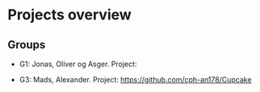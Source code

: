 # Projects overview
## Groups
* G1: Jonas, Oliver og Asger. Project:

* G3: Mads, Alexander. Project: https://github.com/cph-an178/Cupcake
